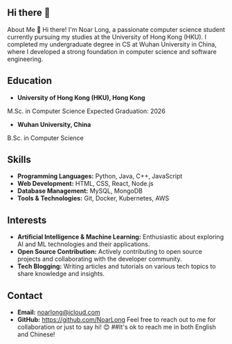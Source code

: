 ## Hi there 👋
About Me
👋 Hi there! I'm Noar Long, a passionate computer science student currently pursuing my studies at the University of Hong Kong (HKU). I completed my undergraduate degree in CS at Wuhan University in China, where I developed a strong foundation in computer science and software engineering.

## Education
- **University of Hong Kong (HKU), Hong Kong**

M.Sc. in Computer Science
Expected Graduation: 2026

- **Wuhan University, China**

B.Sc. in Computer Science
## Skills
- **Programming Languages:** Python, Java, C++, JavaScript
- **Web Development:** HTML, CSS, React, Node.js
- **Database Management:** MySQL, MongoDB
- **Tools & Technologies:** Git, Docker, Kubernetes, AWS
## Interests

- **Artificial Intelligence & Machine Learning:** Enthusiastic about exploring AI and ML technologies and their applications.
- **Open Source Contribution:** Actively contributing to open source projects and collaborating with the developer community.
- **Tech Blogging:** Writing articles and tutorials on various tech topics to share knowledge and insights.
## Contact
- **Email:** noarlong@icloud.com
- **GitHub:** https://github.com/NoarLong
Feel free to reach out to me for collaboration or just to say hi! 😊
##It's ok to reach me in both English and Chinese!

<!--
**NoarLong/NoarLong** is a ✨ _special_ ✨ repository because its `README.md` (this file) appears on your GitHub profile.

Here are some ideas to get you started:

- 🔭 I’m currently working on ...
- 🌱 I’m currently learning ...
- 👯 I’m looking to collaborate on ...
- 🤔 I’m looking for help with ...
- 💬 Ask me about ...
- 📫 How to reach me: ...
- 😄 Pronouns: ...
- ⚡ Fun fact: ...
-->
